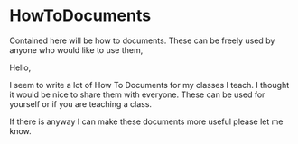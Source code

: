 # HowToDocuments
Contained here will be how to documents. These can be freely used by anyone who would like to use them,

Hello,

   I seem to write a lot of How To Documents for my classes I teach. I thought it would be nice to share them with everyone. These can be used for yourself or if you are teaching a class.
   
   If there is anyway I can make these documents more useful please let me know. 
